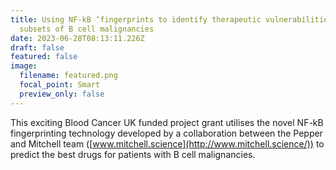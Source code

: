 ```yaml
---
title: Using NF-kB ‘fingerprints to identify therapeutic vulnerabilities within
  subsets of B cell malignancies
date: 2023-06-28T08:13:11.226Z
draft: false
featured: false
image:
  filename: featured.png
  focal_point: Smart
  preview_only: false
---
```

This exciting Blood Cancer UK funded project grant utilises the novel NF-kB fingerprinting technology developed by a collaboration between the Pepper and Mitchell team ([www.mitchell.science](http://www.mitchell.science/)) to predict the best drugs for patients with B cell malignancies.
